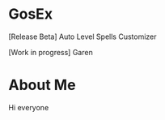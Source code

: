 # GosEx

[Release Beta] Auto Level Spells Customizer

[Work in progress] Garen

# About Me
Hi everyone
